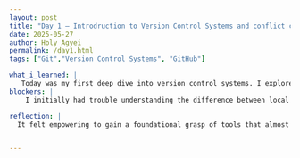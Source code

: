 ```yaml
---
layout: post
title: "Day 1 – Introdruction to Version Control Systems and conflict control-Explored Git and Github"
date: 2025-05-27
author: Holy Agyei
permalink: /day1.html
tags: ["Git","Version Control Systems", "GitHub"]

what_i_learned: |
   Today was my first deep dive into version control systems. I explored Git and GitHub, learning how they track changes, collaborate across versions, and manage contributions in software projects. I also looked into tools like Google Docs and how their collaborative model compares with Git-based systems. I now understand what causes merge conflicts—mainly simultaneous edits to the same lines or file—and learned some basic conflict resolution strategies. One exciting milestone: I created my personal research profile website! It’s now live and will serve as a space to track my journey throughout the CEAMLS SARAI program.
blockers: |
    I initially had trouble understanding the difference between local and remote repositories, which caused a bit of confusion when pushing changes. Also, Git conflict examples in tutorials sometimes felt too abstract without hands-on scenarios, but that’s something I plan to work through in upcoming days.

reflection: |
  It felt empowering to gain a foundational grasp of tools that almost every developer uses. Seeing how Git and GitHub enable structured collaboration made me appreciate the complexity behind teamwork in software. I’m looking forward to using these skills in future research and team-based tasks.


---
```

